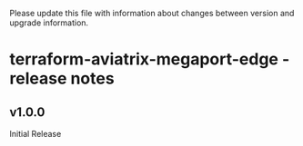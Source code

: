 Please update this file with information about changes between version and upgrade information.

# terraform-aviatrix-megaport-edge - release notes

## v1.0.0
Initial Release